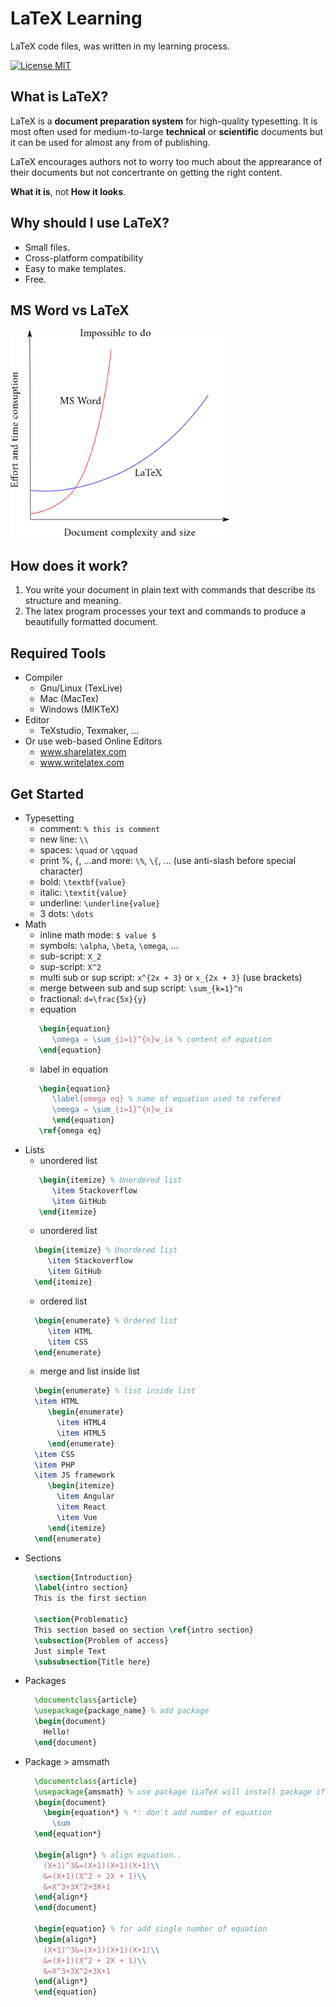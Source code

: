 # LaTeX Learning
LaTeX code files, was written in my learning process.

[![License MIT](https://img.shields.io/badge/license-MIT-blue.svg)](LICENSE)

## What is LaTeX?
LaTeX is a **document preparation system** for high-quality typesetting. It is most often used for medium-to-large **technical** or **scientific** documents but it can be used for almost any from of publishing.

LaTeX encourages authors not to worry too much about the apprearance of their documents but not concertrante on getting the right content.

**What it is**, not **How it looks**.

## Why should I use LaTeX?
* Small files.
* Cross-platform compatibility
* Easy to make templates.
* Free.

## MS Word vs LaTeX
<img src="screenshots/latexvsword.png" width="350" alt="word vs latex">

## How does it work?
1. You write your document in plain text with commands that describe its structure and meaning.
2. The latex program processes your text and commands to produce a beautifully formatted document.

## Required Tools
* Compiler
  * Gnu/Linux (TexLive)
  * Mac (MacTex)
  * Windows (MIKTeX)
* Editor
  * TeXstudio, Texmaker, ...
* Or use web-based Online Editors
  * www.sharelatex.com
  * www.writelatex.com

## Get Started
* Typesetting
  * comment: `% this is comment`
  * new line: `\\`
  * spaces: `\quad` or `\qquad`
  * print %, {, ...and more: `\%`, `\{`, ... (use anti-slash before special character)
  * bold: `\textbf{value}`
  * italic: `\textit{value}`
  * underline: `\underline{value}`
  * 3 dots: `\dots`
* Math
  * inline math mode: `$ value $`
  * symbols: `\alpha`, `\beta`, `\omega`, ...
  * sub-script: `X_2`
  * sup-script: `X^2`
  * multi sub or sup script: `x^{2x + 3}` or `x_{2x + 3}` (use brackets)
  * merge between sub and sup script: `\sum_{k=1}^n`
  * fractional: `d=\frac{5x}{y}`
  * equation
  ```latex
     \begin{equation}
        \omega = \sum_{i=1}^{n}w_ix % content of equation
     \end{equation}
  ```
  * label in equation
  ```latex
     \begin{equation}
        \label{omega eq} % name of equation used to refered
        \omega = \sum_{i=1}^{n}w_ix
        \end{equation}
     \ref{omega eq}
   ```
* Lists
  * unordered list
  ```latex
     \begin{itemize} % Unordered list
        \item Stackoverflow
        \item GitHub
     \end{itemize}
  ```
  * unordered list
  ```latex
    \begin{itemize} % Unordered list
       \item Stackoverflow
       \item GitHub
    \end{itemize}
  ```
  * ordered list
  ```latex
    \begin{enumerate} % Ordered list
       \item HTML
       \item CSS
    \end{enumerate}
  ```
  * merge and list inside list
  ```latex
    \begin{enumerate} % list inside list
    \item HTML
       \begin{enumerate}
         \item HTML4
         \item HTML5
       \end{enumerate}
    \item CSS
    \item PHP
    \item JS framework
       \begin{itemize}
         \item Angular
         \item React
         \item Vue
       \end{itemize}
    \end{enumerate}
  ```
* Sections
  ```latex
    \section{Introduction}
    \label{intro section}
    This is the first section

    \section{Problematic}
    This section based on section \ref{intro section}
    \subsection{Problem of access}
    Just simple Text
    \subsubsection{Title here}
  ```
* Packages
  ```latex
    \documentclass{article}
    \usepackage{package_name} % add package
    \begin{document}
      Hello!
    \end{document}
  ```
* Package > amsmath
  ```latex
    \documentclass{article}
    \usepackage{amsmath} % use package (LaTeX will install package if not exist in your computer)
    \begin{document}
      \begin{equation*} % *: don't add number of equation
        \sum
    \end{equation*}

    \begin{align*} % align equation..
      (X+1)^3&=(X+1)(X+1)(X+1)\\
      &=(X+1)(X^2 + 2X + 1)\\
      &=X^3+3X^2+3X+1
    \end{align*}
    \end{document}

    \begin{equation} % for add single number of equation
    \begin{align*}
      (X+1)^3&=(X+1)(X+1)(X+1)\\
      &=(X+1)(X^2 + 2X + 1)\\
      &=X^3+3X^2+3X+1
    \end{align*}
    \end{equation}
  ```

